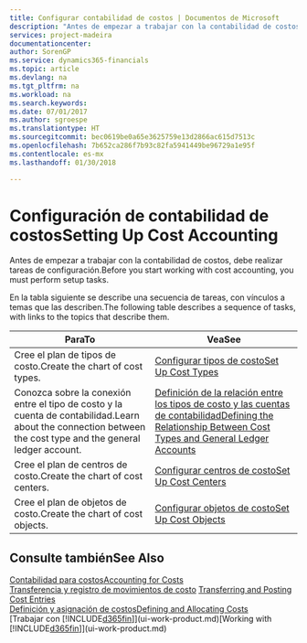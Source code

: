 ```yaml
---
title: Configurar contabilidad de costos | Documentos de Microsoft
description: "Antes de empezar a trabajar con la contabilidad de costos, debe realizar tareas de configuración."
services: project-madeira
documentationcenter: 
author: SorenGP
ms.service: dynamics365-financials
ms.topic: article
ms.devlang: na
ms.tgt_pltfrm: na
ms.workload: na
ms.search.keywords: 
ms.date: 07/01/2017
ms.author: sgroespe
ms.translationtype: HT
ms.sourcegitcommit: bec0619be0a65e3625759e13d2866ac615d7513c
ms.openlocfilehash: 7b652ca286f7b93c82fa5941449be96729a1e95f
ms.contentlocale: es-mx
ms.lasthandoff: 01/30/2018

---
```

# <a name="setting-up-cost-accounting"></a><span data-ttu-id="b5604-103">Configuración de contabilidad de costos</span><span class="sxs-lookup"><span data-stu-id="b5604-103">Setting Up Cost Accounting</span></span>
<span data-ttu-id="b5604-104">Antes de empezar a trabajar con la contabilidad de costos, debe realizar tareas de configuración.</span><span class="sxs-lookup"><span data-stu-id="b5604-104">Before you start working with cost accounting, you must perform setup tasks.</span></span>  

 <span data-ttu-id="b5604-105">En la tabla siguiente se describe una secuencia de tareas, con vínculos a temas que las describen.</span><span class="sxs-lookup"><span data-stu-id="b5604-105">The following table describes a sequence of tasks, with links to the topics that describe them.</span></span>

|<span data-ttu-id="b5604-106">Para</span><span class="sxs-lookup"><span data-stu-id="b5604-106">To</span></span>|<span data-ttu-id="b5604-107">Vea</span><span class="sxs-lookup"><span data-stu-id="b5604-107">See</span></span>|  
|--------|---------|  
|<span data-ttu-id="b5604-108">Cree el plan de tipos de costo.</span><span class="sxs-lookup"><span data-stu-id="b5604-108">Create the chart of cost types.</span></span>|[<span data-ttu-id="b5604-109">Configurar tipos de costo</span><span class="sxs-lookup"><span data-stu-id="b5604-109">Set Up Cost Types</span></span>](finance-how-to-set-up-cost-types.md)|  
|<span data-ttu-id="b5604-110">Conozca sobre la conexión entre el tipo de costo y la cuenta de contabilidad.</span><span class="sxs-lookup"><span data-stu-id="b5604-110">Learn about the connection between the cost type and the general ledger account.</span></span>|[<span data-ttu-id="b5604-111">Definición de la relación entre los tipos de costo y las cuentas de contabilidad</span><span class="sxs-lookup"><span data-stu-id="b5604-111">Defining the Relationship Between Cost Types and General Ledger Accounts</span></span>](finance-defining-the-relationship-between-cost-types-and-general-ledger-accounts.md)|  
|<span data-ttu-id="b5604-112">Cree el plan de centros de costo.</span><span class="sxs-lookup"><span data-stu-id="b5604-112">Create the chart of cost centers.</span></span>|[<span data-ttu-id="b5604-113">Configurar centros de costo</span><span class="sxs-lookup"><span data-stu-id="b5604-113">Set Up Cost Centers</span></span>](finance-how-to-set-up-cost-centers.md)|  
|<span data-ttu-id="b5604-114">Cree el plan de objetos de costo.</span><span class="sxs-lookup"><span data-stu-id="b5604-114">Create the chart of cost objects.</span></span>|[<span data-ttu-id="b5604-115">Configurar objetos de costo</span><span class="sxs-lookup"><span data-stu-id="b5604-115">Set Up Cost Objects</span></span>](finance-how-to-set-up-cost-objects.md)|  

## <a name="see-also"></a><span data-ttu-id="b5604-116">Consulte también</span><span class="sxs-lookup"><span data-stu-id="b5604-116">See Also</span></span>  
[<span data-ttu-id="b5604-117">Contabilidad para costos</span><span class="sxs-lookup"><span data-stu-id="b5604-117">Accounting for Costs</span></span>](finance-manage-cost-accounting.md)  
<span data-ttu-id="b5604-118">[Transferencia y registro de movimientos de costo](finance-transfer-and-post-cost-entries.md) </span><span class="sxs-lookup"><span data-stu-id="b5604-118">[Transferring and Posting Cost Entries](finance-transfer-and-post-cost-entries.md) </span></span>  
[<span data-ttu-id="b5604-119">Definición y asignación de costos</span><span class="sxs-lookup"><span data-stu-id="b5604-119">Defining and Allocating Costs</span></span>](finance-define-and-allocate-costs.md)  
<span data-ttu-id="b5604-120">[Trabajar con [!INCLUDE[d365fin](includes/d365fin_md.md)]](ui-work-product.md)</span><span class="sxs-lookup"><span data-stu-id="b5604-120">[Working with [!INCLUDE[d365fin](includes/d365fin_md.md)]](ui-work-product.md)</span></span>

